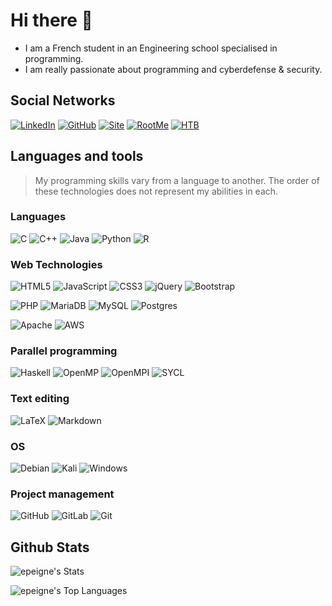 # Hi there 👋

 - I am a French student in an Engineering school specialised in programming.
 - I am really passionate about programming and cyberdefense & security.

## Social Networks
[![LinkedIn](https://img.shields.io/badge/linkedin-%230077B5.svg?style=for-the-badge&logo=linkedin&logoColor=white)](https://www.linkedin.com/in/enzo-peigne/)
[![GitHub](https://img.shields.io/badge/github-grey?style=for-the-badge&logo=github)](https://github.com/epeigne)
[![Site](https://img.shields.io/badge/website%20&%20portfolio-red?style=for-the-badge&logo=apache)](https://epeigne.fr)
[![RootMe](https://img.shields.io/badge/Root%20Me-black?style=for-the-badge&logo=rootme)](https://www.root-me.org/Enzo-Pgn)
[![HTB](https://img.shields.io/badge/HackTheBox-darkgreen?style=for-the-badge&logo=hackthebox)](https://app.hackthebox.com/users/1882405)



## Languages and tools
> My programming skills vary from a language to another. The order of these technologies does not represent my abilities in each.
### Languages
![C](https://img.shields.io/badge/c-%2300599C.svg?style=for-the-badge&logo=c&logoColor=white) ![C++](https://img.shields.io/badge/c++-%2300599C.svg?style=for-the-badge&logo=c%2B%2B&logoColor=white) ![Java](https://img.shields.io/badge/java-%23ED8B00.svg?style=for-the-badge&logo=openjdk&logoColor=white) ![Python](https://img.shields.io/badge/python-3670A0?style=for-the-badge&logo=python&logoColor=ffdd54) ![R](https://img.shields.io/badge/r-%23276DC3.svg?style=for-the-badge&logo=r&logoColor=white)

### Web Technologies
![HTML5](https://img.shields.io/badge/html5-%23E34F26.svg?style=for-the-badge&logo=html5&logoColor=white) ![JavaScript](https://img.shields.io/badge/javascript-%23323330.svg?style=for-the-badge&logo=javascript&logoColor=%23F7DF1E) ![CSS3](https://img.shields.io/badge/css3-%231572B6.svg?style=for-the-badge&logo=css3&logoColor=white) ![jQuery](https://img.shields.io/badge/jquery-%230769AD.svg?style=for-the-badge&logo=jquery&logoColor=white) ![Bootstrap](https://img.shields.io/badge/bootstrap-%238511FA.svg?style=for-the-badge&logo=bootstrap&logoColor=white)

![PHP](https://img.shields.io/badge/php-%23777BB4.svg?style=for-the-badge&logo=php&logoColor=white) ![MariaDB](https://img.shields.io/badge/MariaDB-003545?style=for-the-badge&logo=mariadb&logoColor=white) ![MySQL](https://img.shields.io/badge/mysql-4479A1.svg?style=for-the-badge&logo=mysql&logoColor=white) ![Postgres](https://img.shields.io/badge/postgres-%23316192.svg?style=for-the-badge&logo=postgresql&logoColor=white)

![Apache](https://img.shields.io/badge/apache-%23D42029.svg?style=for-the-badge&logo=apache&logoColor=white) ![AWS](https://img.shields.io/badge/AWS-%23FF9900.svg?style=for-the-badge&logo=amazon-aws&logoColor=white)

### Parallel programming 
![Haskell](https://img.shields.io/badge/Haskell-5e5086?style=for-the-badge&logo=haskell&logoColor=white) ![OpenMP](https://img.shields.io/badge/openmp-2a9d8f?style=for-the-badge) ![OpenMPI](https://img.shields.io/badge/OpenMPI-blue?style=for-the-badge) ![SYCL](https://img.shields.io/badge/SYCL-orange?style=for-the-badge)


### Text editing
![LaTeX](https://img.shields.io/badge/latex-%23008080.svg?style=for-the-badge&logo=latex&logoColor=white) ![Markdown](https://img.shields.io/badge/markdown-%23000000.svg?style=for-the-badge&logo=markdown&logoColor=white)

### OS
![Debian](https://img.shields.io/badge/Debian-D70A53?style=for-the-badge&logo=debian&logoColor=white) ![Kali](https://img.shields.io/badge/Kali-268BEE?style=for-the-badge&logo=kalilinux&logoColor=white) ![Windows](https://img.shields.io/badge/Windows-0078D6?style=for-the-badge&logo=windows&logoColor=white)

### Project management 
![GitHub](https://img.shields.io/badge/github-%23121011.svg?style=for-the-badge&logo=github&logoColor=white) ![GitLab](https://img.shields.io/badge/gitlab-%23181717.svg?style=for-the-badge&logo=gitlab&logoColor=white) ![Git](https://img.shields.io/badge/git-%23F05033.svg?style=for-the-badge&logo=git&logoColor=white)

## Github Stats

![epeigne's Stats](https://github-readme-stats.vercel.app/api?username=epeigne&theme=radical&show_icons=true&hide_border=true&count_private=true)

![epeigne's Top Languages](https://github-readme-stats.vercel.app/api/top-langs/?username=epeigne&theme=radical&show_icons=true&hide_border=true&layout=compact)
